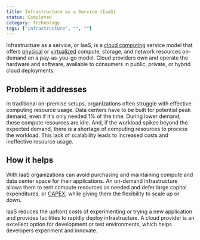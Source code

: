 ```yaml
---
title: Infrastructure as a Service (IaaS)
status: Completed
category: Technology
tags: ["infrastructure", "", ""]
---
```



Infrastructure as a service, or IaaS, is a [cloud computing](/cloud-computing/) service model that 
offers [physical](/bare-metal-machine/) or [virtualized](/virtualization/) 
compute, storage, and network resources on-demand on a pay-as-you-go model. 
Cloud providers own and operate the hardware and software, 
available to consumers in public, private, or hybrid cloud deployments.

## Problem it addresses

In traditional on-premise setups, organizations often struggle with effective computing resource usage. 
Data centers have to be built for potential peak demand, even if it's only needed 1% of the time. 
During lower demand, these compute resources are idle. 
And, if the workload spikes beyond the expected demand, 
there is a shortage of computing resources to process the workload. 
This lack of scalability leads to increased costs and ineffective resource usage.

## How it helps

With IaaS organizations can avoid purchasing and maintaining compute and data center space for their applications. 
An on-demand infrastructure allows them to rent compute resources as needed and 
defer large capital expenditures, or [CAPEX](https://en.wikipedia.org/wiki/Capital_expenditure), 
while giving them the flexibility to scale up or down.

IaaS reduces the upfront costs of experimenting or trying a new application and 
provides facilities to rapidly deploy infrastructure. 
A cloud provider is an excellent option for development or test environments, 
which helps developers experiment and innovate.
